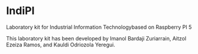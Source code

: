 # IndiPI
Laboratory kit for Industrial Information Technologybased on Raspberry PI 5

This laboratory kit has been developed by Imanol Bardaji Zuriarrain, Aitzol Ezeiza Ramos, and Kauldi Odriozola Yeregui.
